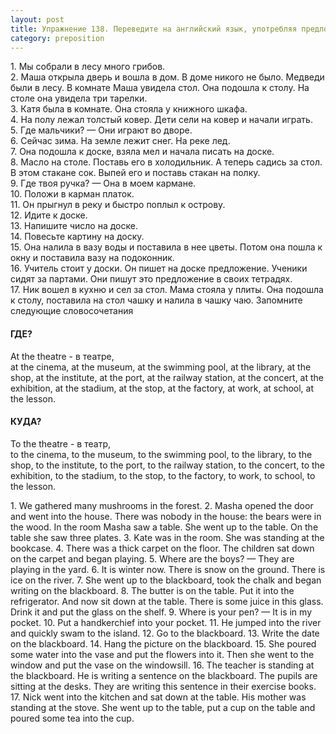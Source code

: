 ```yaml
---
layout: post
title: Упражнение 138. Переведите на английский язык, употребляя предлоги on, in, at, to, into.
category: preposition
---
```

<section class="question">
1. Мы собрали в лесу много грибов.<br>
2. Маша открыла дверь и вошла в дом. В доме никого не было. Медведи были в лесу. В комнате Маша увидела стол. Она подошла к столу. На столе она увидела три тарелки.
<br>
3. Катя была в комнате. Она стояла у книжного шкафа.
<br>
4. На полу лежал толстый ковер. Дети сели на ковер и начали играть.
<br>
5. Где мальчики? — Они играют во дворе.
<br>
6. Сейчас зима. На земле лежит снег. На реке лед.
<br>
7. Она подошла к доске, взяла мел и начала писать на доске.
<br>
8. Масло на столе. Поставь его в холодильник. А теперь садись за стол. В этом стакане сок. Выпей его и поставь стакан на полку.
<br>
9. Где твоя ручка? — Она в моем кармане.
<br>
10. Положи в карман платок.
<br>
11. Он прыгнул в реку и быстро поплыл к острову.
<br>
12. Идите к доске.
<br>
13. Напишите число на доске.
<br>
14. Повесьте картину на доску.
<br>
15. Она налила в вазу воды и поставила в нее цветы. Потом она пошла к окну и поставила вазу на подоконник.
<br>
16. Учитель стоит у доски. Он пишет на доске предложение. Ученики сидят за партами. Они пишут это предложение в своих тетрадях.
<br>
17. Ник вошел в кухню и сел за стол. Мама стояла у плиты. Она подошла к столу, поставила на стол чашку и налила в чашку чаю. 
Запомните следующие словосочетания
	<h4>ГДЕ?</h4>
	<p>At the theatre - в театре,<br> at the cinema, at the museum, at the swimming pool, at the library, at the shop, at the institute, at the port, at the railway station, at the concert, at the exhibition, at the stadium, at the stop, at the factory, at work, at school, at the lesson.</p>
<h4>КУДА?</h4>
	<p>To the theatre - в театр,<br> to the cinema, to the museum, to the swimming pool, to the library, to the shop, to the institute, to the port, to the railway station, to the concert, to the exhibition, to the stadium, to the stop, to the factory, to work, to school, to the lesson.</p>
</section>

<section class="answer">
1. We gathered many mushrooms in the forest. 2. Masha opened the door and went into the house. There was nobody in the house: the bears were in the wood. In the room Masha saw a table. She went up to the table. On the table she saw three plates. 3. Kate was in the room. She was standing at the bookcase. 4. There was a thick carpet on the floor. The children sat down on the carpet and began playing. 5. Where are the boys? — They are playing in the yard. 6. It is winter now. There is snow on the ground. There is ice on the river. 7. She went up to the blackboard, took the chalk and began writing on the blackboard. 8. The butter is on the table. Put it into the refrigerator. And now sit down at the table. There is some juice in this glass. Drink it and put the glass on the shelf. 9. Where is your pen? — It is in my pocket. 10. Put a handkerchief into your pocket. 11. He jumped into the river and quickly swam to the island. 12. Go to the blackboard. 13. Write the date on the blackboard. 14. Hang the picture on the blackboard. 15. She poured some water into the vase and put the flowers into it. Then she went to the window and put the vase on the windowsill. 16. The teacher is standing at the blackboard. He is writing a sentence on the blackboard. The pupils are sitting at the desks. They are writing this sentence in their exercise books. 17. Nick went into the kitchen and sat down at the table. His mother was standing at the stove. She went up to the table, put a cup on the table and poured some tea into the cup.
</section>